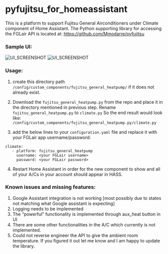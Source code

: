 # pyfujitsu_for_homeassistant

This is a platform to support Fujitsu General Airconditioners under Climate component of Home Assistant. The Python supporting library for accessing the FGLair API is located at: https://github.com/Mmodarre/pyfujitsu

### Sample UI:

![UI_SCREENSHOT](https://github.com/Mmodarre/pyfujitsu_for_homeassistant/blob/master/Capture.PNG)
![UI_SCREENSHOT](https://github.com/Mmodarre/pyfujitsu_for_homeassistant/blob/master/Capture2.PNG)

### Usage:
1. create this directory path `/config/custom_components/fujitsu_general_heatpump/` if it does not already exist.

2. Download the `fujitsu_general_heatpump.py` from the repo and place it in the  directory mentioned in previous step. Rename `fujitsu_general_heatpump.py` to `climate.py`
So the end result would look like: `/config/custom_components/fujitsu_general_heatpump.py/climate.py`

3. add the below lines to your `configuration.yaml` file and replace it with your FGLair app username/password:
```
climate:
   - platform: fujitsu_general_heatpump
     username: <your FGLair username>
     password: <your FGLair password> 
```
4. Restart Home Assistant in order for the new component to show and all of your A/Cs in your account should appear in HASS.

### Known issues and missing features:

1. Google Assistant integration is not working [most possibly due to states not matching what Google assistant is expecting]
2. Logging needs to be implemented
3. The “powerful” functionality is implemented through aux_heat button in UI
4. There are some other functionalities in the A/C which currently is not implemented.
5. Could not reverse engineer the API to give the ambient room temperature. If you figured it out let me know and I am happy to update the library.
